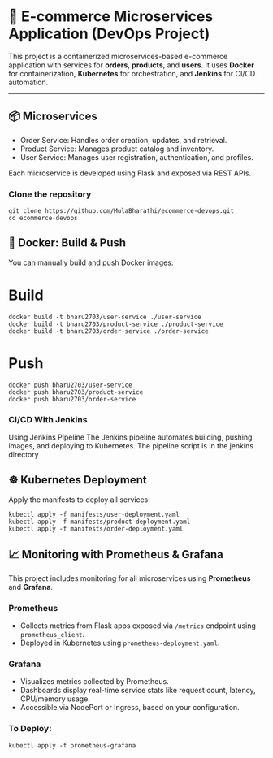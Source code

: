 # 🛒 E-commerce Microservices Application (DevOps Project)

This project is a containerized microservices-based e-commerce application with services for **orders**, **products**, and **users**. It uses **Docker** for containerization, **Kubernetes** for orchestration, and **Jenkins** for CI/CD automation.

---

## 📦 Microservices

- Order Service: Handles order creation, updates, and retrieval.
- Product Service: Manages product catalog and inventory.
- User Service: Manages user registration, authentication, and profiles.

Each microservice is developed using Flask and exposed via REST APIs.

### Clone the repository

```
git clone https://github.com/MulaBharathi/ecommerce-devops.git
cd ecommerce-devops
```

## 🐳 Docker: Build & Push

You can manually build and push Docker images:


# Build

```
docker build -t bharu2703/user-service ./user-service
docker build -t bharu2703/product-service ./product-service
docker build -t bharu2703/order-service ./order-service
```

# Push

```
docker push bharu2703/user-service
docker push bharu2703/product-service
docker push bharu2703/order-service
```

### CI/CD With Jenkins
Using Jenkins Pipeline
The Jenkins pipeline automates building, pushing images, and deploying to Kubernetes. The pipeline script is in the jenkins directory

## ☸️ Kubernetes Deployment
Apply the manifests to deploy all services:

```
kubectl apply -f manifests/user-deployment.yaml
kubectl apply -f manifests/product-deployment.yaml
kubectl apply -f manifests/order-deployment.yaml
```

## 📈 Monitoring with Prometheus & Grafana

This project includes monitoring for all microservices using **Prometheus** and **Grafana**.

### Prometheus
- Collects metrics from Flask apps exposed via `/metrics` endpoint using `prometheus_client`.
- Deployed in Kubernetes using `prometheus-deployment.yaml`.

### Grafana
- Visualizes metrics collected by Prometheus.
- Dashboards display real-time service stats like request count, latency, CPU/memory usage.
- Accessible via NodePort or Ingress, based on your configuration.

### To Deploy:

```
kubectl apply -f prometheus-grafana
```
